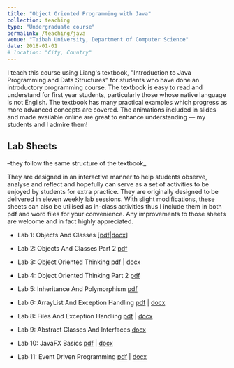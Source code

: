 ```yaml
---
title: "Object Oriented Programming with Java"
collection: teaching
type: "Undergraduate course"
permalink: /teaching/java
venue: "Taibah University, Department of Computer Science"
date: 2018-01-01
# location: "City, Country"
---
```


I teach this course using Liang's textbook, "Introduction to Java Programming and Data Structures" for students who have done an introductory programming course. The textbook is easy to read and understand for first year students, particularly those whose native language is not English. The textbook has many practical examples which progress as more advanced concepts are covered. The animations included in slides and made available online are great to enhance understanding — my students and I admire them!

## Lab Sheets
–they follow the same structure of the textbook_

They are designed in an interactive manner to help students observe, analyse and reflect and hopefully can serve as a set of activities to be enjoyed by students for extra practice. They are originally designed to be delivered in eleven weekly lab sessions. With slight modifications, these sheets can also be utilised as in-class activities thus I include them in both pdf and word files for your convenience. Any improvements to those sheets are welcome and in fact highly appreciated.

  - Lab 1: Objects And Classes [[pdf](https://academicpages.github.io/files/java-programming/CS112-Lab_1_ObjectsAndClasses.pdf)|[docx](https://academicpages.github.io/files/java-programming/CS112-Lab_1_ObjectsAndClasses.docx)]

  - Lab 2: Objects And Classes Part 2 [pdf](files/java-programming/CS112-Lab_2_ObjectsAndClasses_part_2.pdf)
  - Lab 3: Object Oriented Thinking [pdf](files/java-programming/CS112-Lab_3_ObjectsOrientedThinking.pdf) | [docx](files/java-programming/CS112-Lab_3_ObjectsOrientedThinking.docx)
  - Lab 4: Object Oriented Thinking Part 2 [pdf](files/java-programming/CS112-Lab_4_ObjectsOrientedThinking_part_2.pdf)
  - Lab 5: Inheritance And Polymorphism [pdf](files/java-programming/CS112-Lab_5_InheritanceAndPolymorphisim.pdf)
  - Lab 6: ArrayList And Exception Handling [pdf](files/java-programming/CS112-Lab_6_ArrayListAndExceptionHandling.pdf) | [docx](files/java-programming/CS112-Lab_6_ArrayListAndExceptionHandling.docx)
  - Lab 8: Files And Exception Handling [pdf](files/java-programming/CS112-Lab_8_FilesAndExceptionHandling.pdf) | [docx](files/java-programming/CS112-Lab_8_FilesAndExceptionHandling.docx)
  - Lab 9: Abstract Classes And Interfaces [docx](files/java-programming/CS112-Lab_9_AbstractClassesAndInterfacess.docx)
  - Lab 10: JavaFX Basics [pdf](files/java-programming/CS112-Lab_10_JavaFX_Basics.pdf) | [docx](files/java-programming/CS112-Lab_10_JavaFX_Basics.docx)
  - Lab 11: Event Driven Programming [pdf](files/java-programming/CS112-Lab_11_EventDrivenProgramming.pdf) | [docx](files/java-programming/CS112-Lab_11_EventDrivenProgramming.docx)
